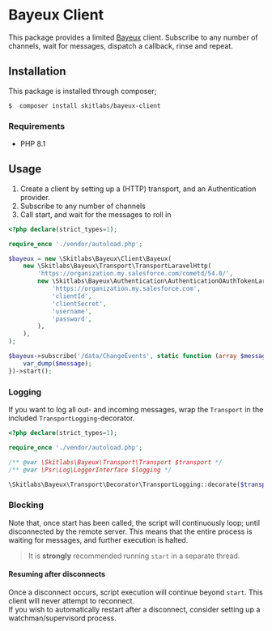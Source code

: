 # Bayeux Client
This package provides a limited [Bayeux](https://docs.cometd.org/current7/reference/#_bayeux) client. Subscribe to any number of channels, wait for messages, dispatch a callback, rinse and repeat.

## Installation
This package is installed through composer;

```shell
$  composer install skitlabs/bayeux-client
```

### Requirements
* PHP 8.1

## Usage
1. Create a client by setting up a (HTTP) transport, and an Authentication provider.
2. Subscribe to any number of channels
3. Call start, and wait for the messages to roll in

```php
<?php declare(strict_types=1);

require_once './vendor/autoload.php';

$bayeux = new \Skitlabs\Bayeux\Client\Bayeux(
    new \Skitlabs\Bayeux\Transport\TransportLaravelHttp(
        'https://organization.my.salesforce.com/cometd/54.0/',
        new \Skitlabs\Bayeux\Authentication\AuthenticationOAuthTokenLaravelHttp(
            'https://organization.my.salesforce.com',
            'clientId',
            'clientSecret',
            'username',
            'password',
        ),
    ),
);

$bayeux->subscribe('/data/ChangeEvents', static function (array $message) : void {
    var_dump($message);
})->start();
```

### Logging
If you want to log all out- and incoming messages, wrap the `Transport` in the included `TransportLogging`-decorator.

```php
<?php declare(strict_types=1);

require_once './vendor/autoload.php';

/** @var \Skitlabs\Bayeux\Transport\Transport $transport */
/** @var \Psr\Log\LoggerInterface $logging */

\Skitlabs\Bayeux\Transport\Decorator\TransportLogging::decorate($transport, $logging)
```

### Blocking
Note that, once start has been called, the script will continuously loop; until disconnected by the remote server.
This means that the entire process is waiting for messages, and further execution is halted.   

> It is **strongly** recommended running `start` in a separate thread.

#### Resuming after disconnects
Once a disconnect occurs, script execution will continue beyond `start`. This client will never attempt to reconnect.   
If you wish to automatically restart after a disconnect, consider setting up a watchman/supervisord process.

